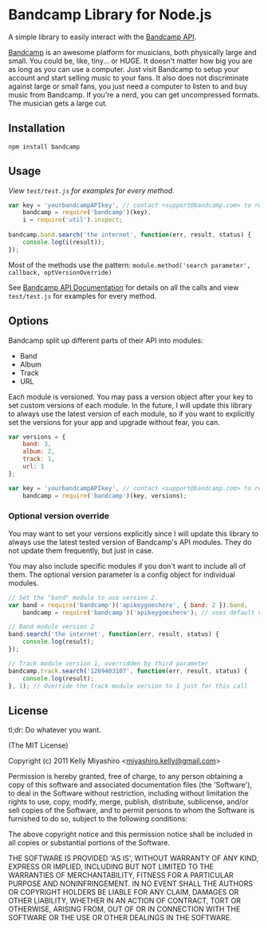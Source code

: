 # Bandcamp Library for Node.js #

A simple library to easily interact with the [Bandcamp API](http://bandcamp.com/developer).

[Bandcamp](http://bandcamp.com) is an awesome platform for musicians, both physically large and small. You could be, like, tiny... or HUGE. It doesn't matter how big you are as long as you can use a computer. Just visit Bandcamp to setup your account and start selling music to your fans. It also does not discriminate against large or small fans, you just need a computer to listen to and buy music from Bandcamp. If you're a nerd, you can get uncompressed formats. The musician gets a large cut.

## Installation

```
npm install bandcamp
```

## Usage

*View `test/test.js` for examples for every method.*

```js
var key = 'yourbandcampAPIkey', // contact <support@bandcamp.com> to request one
    bandcamp = require('bandcamp')(key),
    i = require('util').inspect;
    
bandcamp.band.search('the internet', function(err, result, status) {
    console.log(i(result));
});
```

Most of the methods use the pattern: `module.method('search parameter', callback, optVersionOverride)`

See [Bandcamp API Documentation](http://bandcamp.com/developer) for details on all the calls and view `test/test.js` for examples for every method.

## Options

Bandcamp split up different parts of their API into modules:

* Band
* Album
* Track
* URL

Each module is versioned. You may pass a version object after your key to set custom versions of each module. In the future, I will update this library to always use the latest version of each module, so if you want to explicitly set the versions for your app and upgrade without fear, you can.

```js
var versions = {
    band: 3,
    album: 2,
    track: 1,
    url: 1
};

var key = 'yourbandcampAPIkey', // contact <support@bandcamp.com> to request one
    bandcamp = require('bandcamp')(key, versions);
```
### Optional version override

You may want to set your versions explicitly since I will update this library to always use the latest tested version of Bandcamp's API modules. They do not update them frequently, but just in case.

You may also include specific modules if you don't want to include all of them. The optional version parameter is a config object for individual modules.

```js
// Set the "band" module to use version 2.
var band = require('bandcamp')('apikeygoeshere', { band: 2 }).band,
    bandcamp = require('bandcamp')('apikeygoeshere'); // uses default versions.

// Band module version 2
band.search('the internet', function(err, result, status) {
    console.log(result);
});

// Track module version 1, overridden by third parameter
bandcamp.track.search('1269403107', function(err, result, status) {
    console.log(result);
}, 1); // Override the track module version to 1 just for this call
```
## License 

tl;dr: Do whatever you want.

(The MIT License)

Copyright (c) 2011 Kelly Miyashiro &lt;miyashiro.kelly@gmail.com&gt;

Permission is hereby granted, free of charge, to any person obtaining
a copy of this software and associated documentation files (the
'Software'), to deal in the Software without restriction, including
without limitation the rights to use, copy, modify, merge, publish,
distribute, sublicense, and/or sell copies of the Software, and to
permit persons to whom the Software is furnished to do so, subject to
the following conditions:

The above copyright notice and this permission notice shall be
included in all copies or substantial portions of the Software.

THE SOFTWARE IS PROVIDED 'AS IS', WITHOUT WARRANTY OF ANY KIND,
EXPRESS OR IMPLIED, INCLUDING BUT NOT LIMITED TO THE WARRANTIES OF
MERCHANTABILITY, FITNESS FOR A PARTICULAR PURPOSE AND NONINFRINGEMENT.
IN NO EVENT SHALL THE AUTHORS OR COPYRIGHT HOLDERS BE LIABLE FOR ANY
CLAIM, DAMAGES OR OTHER LIABILITY, WHETHER IN AN ACTION OF CONTRACT,
TORT OR OTHERWISE, ARISING FROM, OUT OF OR IN CONNECTION WITH THE
SOFTWARE OR THE USE OR OTHER DEALINGS IN THE SOFTWARE.